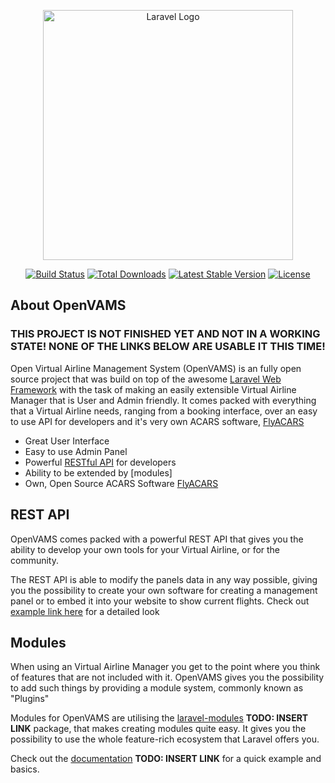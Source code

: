 <p align="center"><a href="https://laravel.com" target="_blank"><img src="https://raw.githubusercontent.com/laravel/art/master/logo-lockup/5%20SVG/2%20CMYK/1%20Full%20Color/laravel-logolockup-cmyk-red.svg" width="400" alt="Laravel Logo"></a></p>

<p align="center">
<a href="https://github.com/laravel/framework/actions"><img src="https://github.com/laravel/framework/workflows/tests/badge.svg" alt="Build Status"></a>
<a href="https://packagist.org/packages/laravel/framework"><img src="https://img.shields.io/packagist/dt/laravel/framework" alt="Total Downloads"></a>
<a href="https://packagist.org/packages/laravel/framework"><img src="https://img.shields.io/packagist/v/laravel/framework" alt="Latest Stable Version"></a>
<a href="https://packagist.org/packages/laravel/framework"><img src="https://img.shields.io/packagist/l/laravel/framework" alt="License"></a>
</p>

## About OpenVAMS

### THIS PROJECT IS NOT FINISHED YET AND NOT IN A WORKING STATE! NONE OF THE LINKS BELOW ARE USABLE IT THIS TIME!

Open Virtual Airline Management System (OpenVAMS) is an fully open source project that was build on top of the awesome [Laravel Web Framework](https://laravel.com) with the task of making an easily extensible Virtual Airline Manager that is User and Admin friendly. It comes packed with everything that a Virtual Airline needs, ranging from a booking interface, over an easy to use API for developers and it's very own ACARS software, [FlyACARS](https://github.com/Kejax/FlyACARS)

- Great User Interface
- Easy to use Admin Panel
- Powerful [RESTful API](#rest-api) for developers
- Ability to be extended by [modules]
- Own, Open Source ACARS Software [FlyACARS](https://github.com/Kejax/FlyACARS)

## REST API

OpenVAMS comes packed with a powerful REST API that gives you the ability to develop your own tools for your Virtual Airline, or for the community.

The REST API is able to modify the panels data in any way possible, giving you the possibility to create your own software for creating a management panel or to embed it into your website to show current flights.
Check out [example link here](http://example.com/api) for a detailed look

## Modules

When using an Virtual Airline Manager you get to the point where you think of features that are not included with it. OpenVAMS gives you the possibility to add such things by providing a module system, commonly known as "Plugins"

Modules for OpenVAMS are utilising the [laravel-modules](https://example.com) **TODO: INSERT LINK** package, that makes creating modules quite easy. It gives you the possibility to use the whole feature-rich ecosystem that Laravel offers you.

Check out the [documentation](https://example.com) **TODO: INSERT LINK**  for a quick example and basics.
